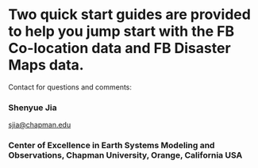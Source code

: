 # Two quick start guides are provided to help you jump start with the FB Co-location data and FB Disaster Maps data.
Contact for questions and comments:
### Shenyue Jia
sjia@chapman.edu
### Center of Excellence in Earth Systems Modeling and Observations, Chapman University, Orange, California USA
